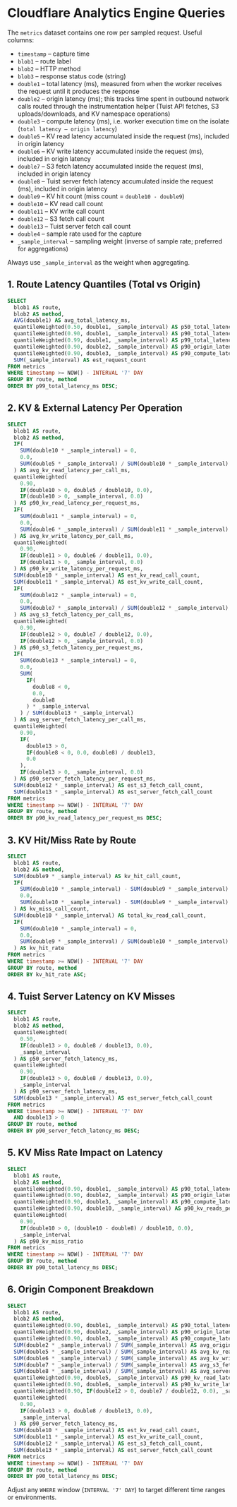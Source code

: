 # Cloudflare Analytics Engine Queries

The `metrics` dataset contains one row per sampled request. Useful columns:
- `timestamp` – capture time
- `blob1` – route label
- `blob2` – HTTP method
- `blob3` – response status code (string)
- `double1` – total latency (ms), measured from when the worker receives the request until it produces the response
- `double2` – origin latency (ms); this tracks time spent in outbound network calls routed through the instrumentation helper (Tuist API fetches, S3 uploads/downloads, and KV namespace operations)
- `double3` – compute latency (ms), i.e. worker execution time on the isolate (`total latency – origin latency`)
- `double5` – KV read latency accumulated inside the request (ms), included in origin latency
- `double6` – KV write latency accumulated inside the request (ms), included in origin latency
- `double7` – S3 fetch latency accumulated inside the request (ms), included in origin latency
- `double8` – Tuist server fetch latency accumulated inside the request (ms), included in origin latency
- `double9` – KV hit count (miss count = `double10 - double9`)
- `double10` – KV read call count
- `double11` – KV write call count
- `double12` – S3 fetch call count
- `double13` – Tuist server fetch call count
- `double4` – sample rate used for the capture
- `_sample_interval` – sampling weight (inverse of sample rate; preferred for aggregations)

Always use `_sample_interval` as the weight when aggregating.

## 1. Route Latency Quantiles (Total vs Origin)
```sql
SELECT
  blob1 AS route,
  blob2 AS method,
  AVG(double1) AS avg_total_latency_ms,
  quantileWeighted(0.50, double1, _sample_interval) AS p50_total_latency_ms,
  quantileWeighted(0.90, double1, _sample_interval) AS p90_total_latency_ms,
  quantileWeighted(0.99, double1, _sample_interval) AS p99_total_latency_ms,
  quantileWeighted(0.90, double2, _sample_interval) AS p90_origin_latency_ms,
  quantileWeighted(0.90, double3, _sample_interval) AS p90_compute_latency_ms,
  SUM(_sample_interval) AS est_request_count
FROM metrics
WHERE timestamp >= NOW() - INTERVAL '7' DAY
GROUP BY route, method
ORDER BY p99_total_latency_ms DESC;
```

## 2. KV & External Latency Per Operation
```sql
SELECT
  blob1 AS route,
  blob2 AS method,
  IF(
    SUM(double10 * _sample_interval) = 0,
    0.0,
    SUM(double5 * _sample_interval) / SUM(double10 * _sample_interval)
  ) AS avg_kv_read_latency_per_call_ms,
  quantileWeighted(
    0.90,
    IF(double10 > 0, double5 / double10, 0.0),
    IF(double10 > 0, _sample_interval, 0.0)
  ) AS p90_kv_read_latency_per_request_ms,
  IF(
    SUM(double11 * _sample_interval) = 0,
    0.0,
    SUM(double6 * _sample_interval) / SUM(double11 * _sample_interval)
  ) AS avg_kv_write_latency_per_call_ms,
  quantileWeighted(
    0.90,
    IF(double11 > 0, double6 / double11, 0.0),
    IF(double11 > 0, _sample_interval, 0.0)
  ) AS p90_kv_write_latency_per_request_ms,
  SUM(double10 * _sample_interval) AS est_kv_read_call_count,
  SUM(double11 * _sample_interval) AS est_kv_write_call_count,
  IF(
    SUM(double12 * _sample_interval) = 0,
    0.0,
    SUM(double7 * _sample_interval) / SUM(double12 * _sample_interval)
  ) AS avg_s3_fetch_latency_per_call_ms,
  quantileWeighted(
    0.90,
    IF(double12 > 0, double7 / double12, 0.0),
    IF(double12 > 0, _sample_interval, 0.0)
  ) AS p90_s3_fetch_latency_per_request_ms,
  IF(
    SUM(double13 * _sample_interval) = 0,
    0.0,
    SUM(
      IF(
        double8 < 0,
        0.0,
        double8
      ) * _sample_interval
    ) / SUM(double13 * _sample_interval)
  ) AS avg_server_fetch_latency_per_call_ms,
  quantileWeighted(
    0.90,
    IF(
      double13 > 0,
      IF(double8 < 0, 0.0, double8) / double13,
      0.0
    ),
    IF(double13 > 0, _sample_interval, 0.0)
  ) AS p90_server_fetch_latency_per_request_ms,
  SUM(double12 * _sample_interval) AS est_s3_fetch_call_count,
  SUM(double13 * _sample_interval) AS est_server_fetch_call_count
FROM metrics
WHERE timestamp >= NOW() - INTERVAL '7' DAY
GROUP BY route, method
ORDER BY p90_kv_read_latency_per_request_ms DESC;
```

## 3. KV Hit/Miss Rate by Route
```sql
SELECT
  blob1 AS route,
  blob2 AS method,
  SUM(double9 * _sample_interval) AS kv_hit_call_count,
  IF(
    SUM(double10 * _sample_interval) - SUM(double9 * _sample_interval) < 0,
    0.0,
    SUM(double10 * _sample_interval) - SUM(double9 * _sample_interval)
  ) AS kv_miss_call_count,
  SUM(double10 * _sample_interval) AS total_kv_read_call_count,
  IF(
    SUM(double10 * _sample_interval) = 0,
    0.0,
    SUM(double9 * _sample_interval) / SUM(double10 * _sample_interval)
  ) AS kv_hit_rate
FROM metrics
WHERE timestamp >= NOW() - INTERVAL '7' DAY
GROUP BY route, method
ORDER BY kv_hit_rate ASC;
```

## 4. Tuist Server Latency on KV Misses
```sql
SELECT
  blob1 AS route,
  blob2 AS method,
  quantileWeighted(
    0.50,
    IF(double13 > 0, double8 / double13, 0.0),
    _sample_interval
  ) AS p50_server_fetch_latency_ms,
  quantileWeighted(
    0.90,
    IF(double13 > 0, double8 / double13, 0.0),
    _sample_interval
  ) AS p90_server_fetch_latency_ms,
  SUM(double13 * _sample_interval) AS est_server_fetch_call_count
FROM metrics
WHERE timestamp >= NOW() - INTERVAL '7' DAY
  AND double13 > 0
GROUP BY route, method
ORDER BY p90_server_fetch_latency_ms DESC;
```

## 5. KV Miss Rate Impact on Latency
```sql
SELECT
  blob1 AS route,
  blob2 AS method,
  quantileWeighted(0.90, double1, _sample_interval) AS p90_total_latency_ms,
  quantileWeighted(0.90, double2, _sample_interval) AS p90_origin_latency_ms,
  quantileWeighted(0.90, double3, _sample_interval) AS p90_compute_latency_ms,
  quantileWeighted(0.90, double10, _sample_interval) AS p90_kv_reads_per_request,
  quantileWeighted(
    0.90,
    IF(double10 > 0, (double10 - double8) / double10, 0.0),
    _sample_interval
  ) AS p90_kv_miss_ratio
FROM metrics
WHERE timestamp >= NOW() - INTERVAL '7' DAY
GROUP BY route, method
ORDER BY p90_total_latency_ms DESC;
```

## 6. Origin Component Breakdown
```sql
SELECT
  blob1 AS route,
  blob2 AS method,
  quantileWeighted(0.90, double1, _sample_interval) AS p90_total_latency_ms,
  quantileWeighted(0.90, double2, _sample_interval) AS p90_origin_latency_ms,
  quantileWeighted(0.90, double3, _sample_interval) AS p90_compute_latency_ms,
  SUM(double2 * _sample_interval) / SUM(_sample_interval) AS avg_origin_latency_ms,
  SUM(double5 * _sample_interval) / SUM(_sample_interval) AS avg_kv_read_latency_ms,
  SUM(double6 * _sample_interval) / SUM(_sample_interval) AS avg_kv_write_latency_ms,
  SUM(double7 * _sample_interval) / SUM(_sample_interval) AS avg_s3_fetch_latency_ms,
  SUM(double8 * _sample_interval) / SUM(_sample_interval) AS avg_server_fetch_latency_ms,
  quantileWeighted(0.90, double5, _sample_interval) AS p90_kv_read_latency_ms,
  quantileWeighted(0.90, double6, _sample_interval) AS p90_kv_write_latency_ms,
  quantileWeighted(0.90, IF(double12 > 0, double7 / double12, 0.0), _sample_interval) AS p90_s3_fetch_latency_ms,
  quantileWeighted(
    0.90,
    IF(double13 > 0, double8 / double13, 0.0),
    _sample_interval
  ) AS p90_server_fetch_latency_ms,
  SUM(double10 * _sample_interval) AS est_kv_read_call_count,
  SUM(double11 * _sample_interval) AS est_kv_write_call_count,
  SUM(double12 * _sample_interval) AS est_s3_fetch_call_count,
  SUM(double13 * _sample_interval) AS est_server_fetch_call_count
FROM metrics
WHERE timestamp >= NOW() - INTERVAL '7' DAY
GROUP BY route, method
ORDER BY p90_total_latency_ms DESC;
```

Adjust any `WHERE` window (`INTERVAL '7' DAY`) to target different time ranges or environments.
